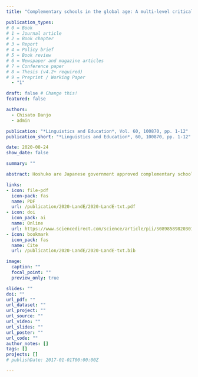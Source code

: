 ```yaml
---
title: "Complementary schools in the global age: A multi-level critical analysis of discourses and practices at Japanese Hoshuko in the UK"

publication_types:
# 0 = Book
# 1 = Journal article
# 2 = Book chapter
# 3 = Report
# 4 = Policy brief
# 5 = Book review
# 6 = Newspaper and magazine articles
# 7 = Conference paper
# 8 = Thesis (v4.2+ required)
# 9 = Preprint / Working Paper
  - "1"

draft: false # Change this!
featured: false

authors:
  - Chisato Danjo
  - admin

publication: "*Linguistics and Education*, Vol. 60, 100870, pp. 1-12"
publication_short: "*Linguistics and Education*, 60, 100870, pp. 1-12"

date: 2020-08-24
show_date: false

summary: ""

abstract: Hoshuko are Japanese government approved complementary schools operating in many countries outside Japan and providing Japanese-medium education. Although originally established for children of tempo- rary professional expatriates, increasing emigration has diversified the family backgrounds and educa- tional needs of the pupils. This article explores how the Japanese government, hoshuko , as well as the teachers and parents accommodate to the challenges and opportunities of diversification, looking specif- ically at the context of the United Kingdom. It combines discourse-analytic conceptual tools and ethno- graphic methods to explore discursive practices at the macro-level of governmental policy, the meso–level of institutional policies of nine UK hoshuko , and the micro-level of situated practices at one UK school. We demonstrate how governmental discourses pursue specific coercive aims using discursive strategies, and how these are recontextualised in institutional and individual practices. At each level, we also identify mechanisms through which the official dominant discourse is negotiated. Based on the findings, we ar- gue that a more purposeful policy realignment acknowledging local diversity would benefit the overseas communities involved in hoshuko.

links:
- icon: file-pdf
  icon-pack: fas
  name: PDF
  url: /publication/2020-LandE/2020-LandE-txt.pdf
- icon: doi
  icon_pack: ai
  name: Online
  url: https://www.sciencedirect.com/science/article/pii/S0898589820301078
- icon: bookmark
  icon_pack: fas
  name: Cite
  url: /publication/2020-LandE/2020-LandE-txt.bib

image:
  caption: ""
  focal_point: ""
  preview_only: true

slides: ""
doi: ""
url_pdf: ""
url_dataset: ""
url_project: ""
url_source: ""
url_video: ""
url_slides: ""
url_poster: ""
url_code: ""
author_notes: []
tags: []
projects: []
# publishDate: 2017-01-01T00:00:00Z

---
```

